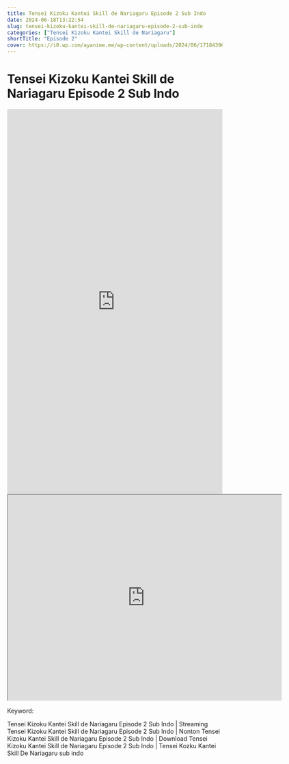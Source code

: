 ```yaml
---
title: Tensei Kizoku Kantei Skill de Nariagaru Episode 2 Sub Indo
date: 2024-06-18T13:22:54
slug: tensei-kizoku-kantei-skill-de-nariagaru-episode-2-sub-indo
categories: ["Tensei Kizoku Kantei Skill de Nariagaru"]
shortTitle: "Episode 2"
cover: https://i0.wp.com/ayanime.me/wp-content/uploads/2024/06/1718439646-2924-139538.jpg
---
```


# Tensei Kizoku Kantei Skill de Nariagaru Episode 2 Sub Indo

<iframe src="https://play.ayanime.me/include/fluidplayer/fluidplayer.php?VideoSrc1=https%3A%2F%2Fdrive.google.com%2Ffile%2Fd%2F1bp9maIxoAwxo8EoLRI8cb4qg_B99yc0q%2Fpreview&VideoType1=video%2Fmp4&VideoQuality1=480p&VideoSrc2=https%3A%2F%2Fdrive.google.com%2Ffile%2Fd%2F12a-2u5N7slrfd5B5-ZX-or3FOZE9sCRT%2Fpreview&VideoType2=video%2Fmp4&VideoQuality2=720p&VideoSrc3=https%3A%2F%2Fdrive.google.com%2Ffile%2Fd%2F1KPq1spT3-dvrWVD5gVn8x9ZuxL6XEBjo%2Fpreview&VideoType3=video%2Fmp4&VideoQuality3=1080p&VideoSrc4=&VideoType4=&VideoQuality4=&VideoPoster=&VideoTrack1=&kind1=&srclang1=&label1=&default1=&VideoTrack2=&kind2=&srclang2=&label2=&default2=&player=fluid+player&server=Drive+API&api=&width=100%25&height=900px" frameborder="0" width="100%" height="900px" allowfullscreen="allowfullscreen" scrolling="no"></iframe>
<iframe src="https://drive.google.com/file/d/1KPq1spT3-dvrWVD5gVn8x9ZuxL6XEBjo/preview" width="640" height="480" allow="accelerometer; autoplay; encrypted-media; gyroscope; fullscreen; picture-in-picture" scrolling="no" seamless="" sandbox="allow-same-origin allow-scripts"></iframe>

Keyword:
<p>Tensei Kizoku Kantei Skill de Nariagaru Episode 2 Sub Indo | Streaming Tensei Kizoku Kantei Skill de Nariagaru Episode 2 Sub Indo | Nonton Tensei Kizoku Kantei Skill de Nariagaru Episode 2 Sub Indo | Download Tensei Kizoku Kantei Skill de Nariagaru Episode 2 Sub Indo | Tensei Kozku Kantei Skill De Nariagaru sub indo</p>

